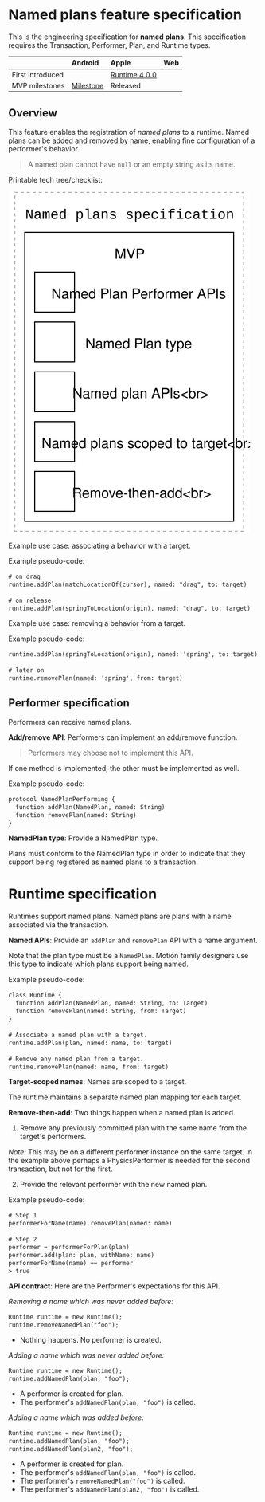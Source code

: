 # Named plans feature specification

This is the engineering specification for **named plans**. This specification requires the Transaction, Performer, Plan, and Runtime types.

|     | Android | Apple | Web |
|:----|:--------|:------|:----|
| First introduced | &nbsp; | [Runtime 4.0.0](https://github.com/material-motion/material-motion-runtime-objc/releases/tag/v4.0.0) | &nbsp; |
| MVP milestones | [Milestone](https://github.com/material-motion/material-motion-runtime-android/milestone/5) | Released | &nbsp; |

## Overview

This feature enables the registration of _named plans_ to a runtime. Named plans can be added and removed by name, enabling fine configuration of a performer's behavior.

> A named plan cannot have `null` or an empty string as its name.

Printable tech tree\/checklist:

![](../../_assets/NamedPlansTechTree.svg)

Example use case: associating a behavior with a target.

Example pseudo-code:

```
# on drag
runtime.addPlan(matchLocationOf(cursor), named: "drag", to: target)

# on release
runtime.addPlan(springToLocation(origin), named: "drag", to: target)
```

Example use case: removing a behavior from a target.

Example pseudo-code:

```
runtime.addPlan(springToLocation(origin), named: 'spring', to: target)

# later on
runtime.removePlan(named: 'spring', from: target)
```

## Performer specification

Performers can receive named plans.

**Add\/remove API**: Performers can implement an add\/remove function.

> Performers may choose not to implement this API.

If one method is implemented, the other must be implemented as well.

Example pseudo-code:

```
protocol NamedPlanPerforming {
  function addPlan(NamedPlan, named: String)
  function removePlan(named: String)
}
```

**NamedPlan type**: Provide a NamedPlan type.

Plans must conform to the NamedPlan type in order to indicate that they support being registered as named plans to a transaction.

# Runtime specification

Runtimes support named plans. Named plans are plans with a name associated via the transaction.

**Named APIs**: Provide an `addPlan` and `removePlan` API with a name argument.

Note that the plan type must be a `NamedPlan`. Motion family designers use this type to indicate which plans support being named.

Example pseudo-code:

```
class Runtime {
  function addPlan(NamedPlan, named: String, to: Target)
  function removePlan(named: String, from: Target)
}

# Associate a named plan with a target.
runtime.addPlan(plan, named: name, to: target)

# Remove any named plan from a target.
runtime.removePlan(named: name, from: target)
```

**Target-scoped names**: Names are scoped to a target.

The runtime maintains a separate named plan mapping for each target.

**Remove-then-add**: Two things happen when a named plan is added.

1. Remove any previously committed plan with the same name from the target's performers.

  _Note:_ This may be on a different performer instance on the same target. In the example above perhaps a PhysicsPerformer is needed for the second transaction, but not for the first.

2. Provide the relevant performer with the new named plan.

Example pseudo-code:

```
# Step 1
performerForName(name).removePlan(named: name)

# Step 2
performer = performerForPlan(plan)
performer.add(plan: plan, withName: name)
performerForName(name) == performer 
> true
```

**API contract**: Here are the Performer's expectations for this API.

*Removing a name which was never added before:*

```
Runtime runtime = new Runtime();
runtime.removeNamedPlan("foo");
```
 
* Nothing happens. No performer is created.

*Adding a name which was never added before:*

```
Runtime runtime = new Runtime();
runtime.addNamedPlan(plan, "foo");
```

* A performer is created for plan. 
* The performer's `addNamedPlan(plan, "foo")` is called.

*Adding a name which was added before:*

```
Runtime runtime = new Runtime();
runtime.addNamedPlan(plan, "foo");
runtime.addNamedPlan(plan2, "foo");
```

* A performer is created for plan. 
* The performer's `addNamedPlan(plan, "foo")` is called.
* The performer's `removeNamedPlan("foo")` is called.
* The performer's `addNamedPlan(plan2, "foo")` is called.

